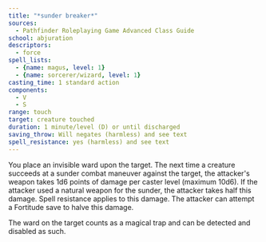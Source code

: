 ```yaml
---
title: "*sunder breaker*"
sources:
  - Pathfinder Roleplaying Game Advanced Class Guide
school: abjuration
descriptors:
  - force
spell_lists:
  - {name: magus, level: 1}
  - {name: sorcerer/wizard, level: 1}
casting_time: 1 standard action
components:
  - V
  - S
range: touch
target: creature touched
duration: 1 minute/level (D) or until discharged
saving_throw: Will negates (harmless) and see text
spell_resistance: yes (harmless) and see text
---
```


You place an invisible ward upon the target. The next time a creature succeeds at a sunder combat maneuver against the target, the attacker's weapon takes 1d6 points of damage per caster level (maximum 10d6). If the attacker used a natural weapon for the sunder, the attacker takes half this damage. Spell resistance applies to this damage. The attacker can attempt a Fortitude save to halve this damage.

The ward on the target counts as a magical trap and can be detected and disabled as such.

